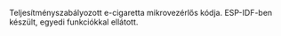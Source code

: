 Teljesítményszabályozott e-cigaretta mikrovezérlős kódja.
ESP-IDF-ben készült, egyedi funkciókkal ellátott.
